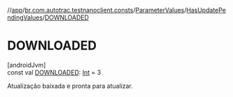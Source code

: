 //[app](../../../../index.md)/[br.com.autotrac.testnanoclient.consts](../../index.md)/[ParameterValues](../index.md)/[HasUpdatePendingValues](index.md)/[DOWNLOADED](-d-o-w-n-l-o-a-d-e-d.md)

# DOWNLOADED

[androidJvm]\
const val [DOWNLOADED](-d-o-w-n-l-o-a-d-e-d.md): [Int](https://kotlinlang.org/api/latest/jvm/stdlib/kotlin/-int/index.html) = 3

Atualização baixada e pronta para atualizar.
